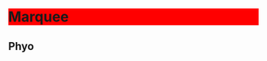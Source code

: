 <html>
  <body>
    <h1 style="background:red;">Marquee</h1>
    <h2>Phyo</h2>
    
  </body>
</html>
